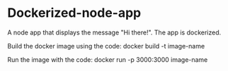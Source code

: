 # Dockerized-node-app
A node app that displays the message "Hi there!". The app is dockerized.

Build the docker image using the code:
docker build -t image-name <Dockerfile>
  
Run the image with the code:
docker run -p 3000:3000 image-name
